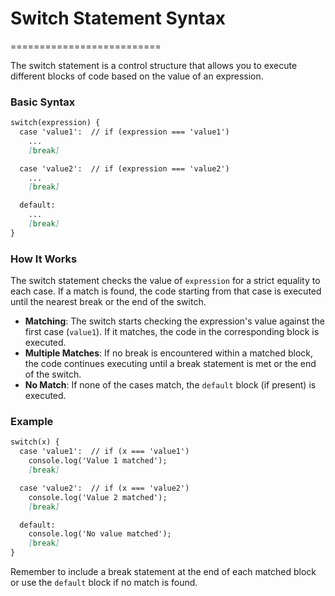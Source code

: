# Switch Statement Syntax
==========================

The switch statement is a control structure that allows you to execute different blocks of code based on the 
value of an expression.

### Basic Syntax

```markdown
switch(expression) {
  case 'value1':  // if (expression === 'value1')
    ...
    [break]

  case 'value2':  // if (expression === 'value2')
    ...
    [break]

  default:
    ...
    [break]
}
```

### How It Works

The switch statement checks the value of `expression` for a strict equality to each case. If a match is found, 
the code starting from that case is executed until the nearest break or the end of the switch.

- **Matching**: The switch starts checking the expression's value against the first case (`value1`). If it 
matches, the code in the corresponding block is executed.
- **Multiple Matches**: If no break is encountered within a matched block, the code continues executing until a 
break statement is met or the end of the switch.
- **No Match**: If none of the cases match, the `default` block (if present) is executed.

### Example

```markdown
switch(x) {
  case 'value1':  // if (x === 'value1')
    console.log('Value 1 matched');
    [break]

  case 'value2':  // if (x === 'value2')
    console.log('Value 2 matched');
    [break]

  default:
    console.log('No value matched');
    [break]
}
```

Remember to include a break statement at the end of each matched block or use the `default` block if no match 
is found.